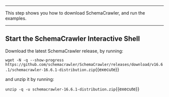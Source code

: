-----

This step shows you how to download SchemaCrawler, and run the examples.

-----

## Start the SchemaCrawler Interactive Shell

Download the latest SchemaCrawler release, by running:

`wget -N -q --show-progress  https://github.com/schemacrawler/SchemaCrawler/releases/download/v16.6.1/schemacrawler-16.6.1-distribution.zip`{{execute}}

and unzip it by running:

`unzip -q -u schemacrawler-16.6.1-distribution.zip`{{execute}}
